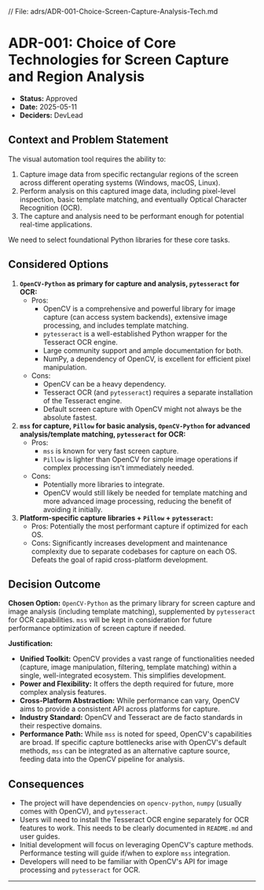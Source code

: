 // File: adrs/ADR-001-Choice-Screen-Capture-Analysis-Tech.md
# ADR-001: Choice of Core Technologies for Screen Capture and Region Analysis

*   **Status:** Approved
*   **Date:** 2025-05-11 <!-- Assuming current date for approval -->
*   **Deciders:** DevLead

## Context and Problem Statement

The visual automation tool requires the ability to:
1.  Capture image data from specific rectangular regions of the screen across different operating systems (Windows, macOS, Linux).
2.  Perform analysis on this captured image data, including pixel-level inspection, basic template matching, and eventually Optical Character Recognition (OCR).
3.  The capture and analysis need to be performant enough for potential real-time applications.

We need to select foundational Python libraries for these core tasks.

## Considered Options

1.  **`OpenCV-Python` as primary for capture and analysis, `pytesseract` for OCR:**
    *   Pros:
        *   OpenCV is a comprehensive and powerful library for image capture (can access system backends), extensive image processing, and includes template matching.
        *   `pytesseract` is a well-established Python wrapper for the Tesseract OCR engine.
        *   Large community support and ample documentation for both.
        *   NumPy, a dependency of OpenCV, is excellent for efficient pixel manipulation.
    *   Cons:
        *   OpenCV can be a heavy dependency.
        *   Tesseract OCR (and `pytesseract`) requires a separate installation of the Tesseract engine.
        *   Default screen capture with OpenCV might not always be the absolute fastest.
2.  **`mss` for capture, `Pillow` for basic analysis, `OpenCV-Python` for advanced analysis/template matching, `pytesseract` for OCR:**
    *   Pros:
        *   `mss` is known for very fast screen capture.
        *   `Pillow` is lighter than OpenCV for simple image operations if complex processing isn't immediately needed.
    *   Cons:
        *   Potentially more libraries to integrate.
        *   OpenCV would still likely be needed for template matching and more advanced image processing, reducing the benefit of avoiding it initially.
3.  **Platform-specific capture libraries + `Pillow` + `pytesseract`:**
    *   Pros: Potentially the most performant capture if optimized for each OS.
    *   Cons: Significantly increases development and maintenance complexity due to separate codebases for capture on each OS. Defeats the goal of rapid cross-platform development.

## Decision Outcome

**Chosen Option:** `OpenCV-Python` as the primary library for screen capture and image analysis (including template matching), supplemented by `pytesseract` for OCR capabilities. `mss` will be kept in consideration for future performance optimization of screen capture if needed.

**Justification:**
*   **Unified Toolkit:** OpenCV provides a vast range of functionalities needed (capture, image manipulation, filtering, template matching) within a single, well-integrated ecosystem. This simplifies development.
*   **Power and Flexibility:** It offers the depth required for future, more complex analysis features.
*   **Cross-Platform Abstraction:** While performance can vary, OpenCV aims to provide a consistent API across platforms for capture.
*   **Industry Standard:** OpenCV and Tesseract are de facto standards in their respective domains.
*   **Performance Path:** While `mss` is noted for speed, OpenCV's capabilities are broad. If specific capture bottlenecks arise with OpenCV's default methods, `mss` can be integrated as an alternative capture source, feeding data into the OpenCV pipeline for analysis.

## Consequences

*   The project will have dependencies on `opencv-python`, `numpy` (usually comes with OpenCV), and `pytesseract`.
*   Users will need to install the Tesseract OCR engine separately for OCR features to work. This needs to be clearly documented in `README.md` and user guides.
*   Initial development will focus on leveraging OpenCV's capture methods. Performance testing will guide if/when to explore `mss` integration.
*   Developers will need to be familiar with OpenCV's API for image processing and `pytesseract` for OCR.

---